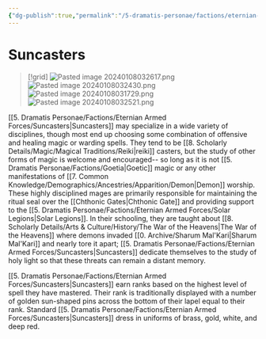 ```yaml
---
{"dg-publish":true,"permalink":"/5-dramatis-personae/factions/eternian-armed-forces/suncasters/","noteIcon":""}
---
```


# Suncasters

>[!grid]
>![Pasted image 20240108032617.png](/img/user/x.%20Assets/Attachments/Pasted%20image%2020240108032617.png)
>![Pasted image 20240108032430.png](/img/user/x.%20Assets/Attachments/Pasted%20image%2020240108032430.png)
>![Pasted image 20240108031729.png](/img/user/x.%20Assets/Attachments/Pasted%20image%2020240108031729.png)
>![Pasted image 20240108032521.png](/img/user/x.%20Assets/Attachments/Pasted%20image%2020240108032521.png)

[[5. Dramatis Personae/Factions/Eternian Armed Forces/Suncasters\|Suncasters]] may specialize in a wide variety of disciplines, though most end up choosing some combination of offensive and healing magic or warding spells. They tend to be [[8. Scholarly Details/Magic/Magical Traditions/Reiki\|reiki]] casters, but the study of other forms of magic is welcome and encouraged-- so long as it is not [[5. Dramatis Personae/Factions/Goetia\|Goetic]] magic or any other manifestations of [[7. Common Knowledge/Demographics/Ancestries/Apparition/Demon\|Demon]] worship. These highly disciplined mages are primarily responsible for maintaining the ritual seal over the [[Chthonic Gates\|Chthonic Gate]] and providing support to the [[5. Dramatis Personae/Factions/Eternian Armed Forces/Solar Legions\|Solar Legions]]. In their schooling, they are taught about [[8. Scholarly Details/Arts & Culture/History/The War of the Heavens\|The War of the Heavens]] where demons invaded [[0. Archive/Sharum Mal'Kari\|Sharum Mal'Kari]] and nearly tore it apart; [[5. Dramatis Personae/Factions/Eternian Armed Forces/Suncasters\|Suncasters]] dedicate themselves to the study of holy light so that these threats can remain a distant memory. 

[[5. Dramatis Personae/Factions/Eternian Armed Forces/Suncasters\|Suncasters]] earn ranks based on the highest level of spell they have mastered. Their rank is traditionally displayed with a number of golden sun-shaped pins across the bottom of their lapel equal to their rank. Standard [[5. Dramatis Personae/Factions/Eternian Armed Forces/Suncasters\|Suncasters]] dress in uniforms of brass, gold, white, and deep red. 